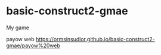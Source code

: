 # basic-construct2-gmae
 My game


payow web
https://ormsinsudlor.github.io/basic-construct2-gmae/payow%20web
